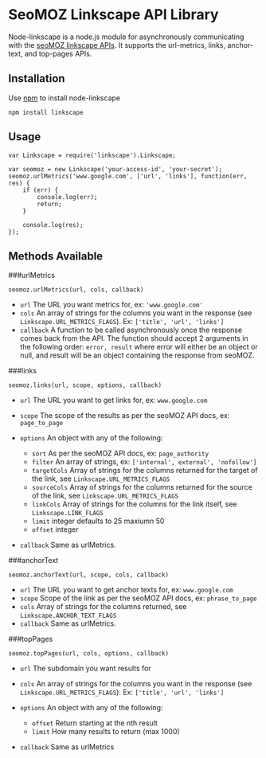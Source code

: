 # SeoMOZ Linkscape API Library

Node-linkscape is a node.js module for asynchronously communicating with the
[seoMOZ linkscape APIs](http://www.seomoz.org/api). It supports the url-metrics, 
links, anchor-text, and top-pages APIs.

## Installation

Use [npm](http://npmjs.org/) to install node-linkscape

    npm install linkscape

## Usage

    var Linkscape = require('linkscape').Linkscape;

    var seomoz = new Linkscape('your-access-id', 'your-secret');
    seomoz.urlMetrics('www.google.com', ['url', 'links'], function(err, res) {
        if (err) {
            console.log(err);
            return;
        }

        console.log(res);
    });

## Methods Available

###urlMetrics

    seomoz.urlMetrics(url, cols, callback)

* `url` The URL you want metrics for, ex: `'www.google.com'`
* `cols` An array of strings for the columns you want in the
response (see `Linkscape.URL_METRICS_FLAGS`). Ex: `['title', 'url', 'links']`
* `callback` A function to be called asynchronously once the response comes
back from the API. The function should accept 2 arguments in the following
order: `error, result` where error will either be an object or null, and
result will be an object containing the response from seoMOZ.

###links

    seomoz.links(url, scope, options, callback)

* `url` The URL you want to get links for, ex: `www.google.com`
* `scope` The scope of the results as per the seoMOZ API docs, ex: `page_to_page`
* `options` An object with any of the following:

    * `sort` As per the seoMOZ API docs, ex: `page_authority`
    * `filter` An array of strings, ex: `['internal', external', 'nofollow']`
    * `targetCols` Array of strings for the columns returned for the target of the link, see `Linkscape.URL_METRICS_FLAGS`
    * `sourceCols` Array of strings for the columns returned for the source of the link, see `Linkscape.URL_METRICS_FLAGS`
    * `linkCols` Array of strings for the columns for the link itself, see `Linkscape.LINK_FLAGS`
    * `limit` integer defaults to 25 maxiumn 50
    * `offset` integer

* `callback` Same as urlMetrics.

###anchorText

    seomoz.anchorText(url, scope, cols, callback)

* `url` The URL you want to get anchor texts for, ex: `www.google.com`
* `scope` Scope of the link as per the seoMOZ API docs, ex: `phrase_to_page`
* `cols` Array of strings for the columns returned, see `Linkscape.ANCHOR_TEXT_FLAGS`
* `callback` Same as urlMetrics.

###topPages

    seomoz.topPages(url, cols, options, callback)

* `url` The subdomain you want results for
* `cols` An array of strings for the columns you want in the
response (see `Linkscape.URL_METRICS_FLAGS`). Ex: `['title', 'url', 'links']`
* `options` An object with any of the following:

    * `offset` Return starting at the nth result
    * `limit` How many results to return (max 1000)

* `callback` Same as urlMetrics

